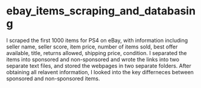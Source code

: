 # ebay_items_scraping_and_databasing
I scraped the first 1000 items for PS4 on eBay, with information including seller name, seller score, item price, number of items sold, best offer available, title, returns allowed, shipping price, condition. I separated the items into sponsored and non-sponsored and wrote the links into two separate text files, and stored the webpages in two separate folders. After obtaining all relavent information, I looked into the key differneces between sponsored and non-sponsored items.
